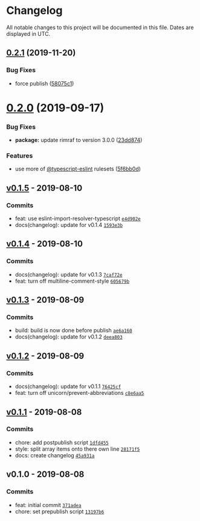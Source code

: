 # Changelog
All notable changes to this project will be documented in this file. Dates are displayed in UTC.

## [0.2.1](https://github.com/RebeccaStevens/eslint-config-rebeccastevens/compare/v0.2.0...v0.2.1) (2019-11-20)


### Bug Fixes

* force publish ([58075c1](https://github.com/RebeccaStevens/eslint-config-rebeccastevens/commit/58075c1b1ad4cb8fe08b9ccf798122e18853106d))

# [0.2.0](https://github.com/RebeccaStevens/eslint-config-rebeccastevens/compare/v0.1.5...v0.2.0) (2019-09-17)


### Bug Fixes

* **package:** update rimraf to version 3.0.0 ([23dd874](https://github.com/RebeccaStevens/eslint-config-rebeccastevens/commit/23dd874))


### Features

* use more of [@typescript-eslint](https://github.com/typescript-eslint) rulesets ([5f6bb0d](https://github.com/RebeccaStevens/eslint-config-rebeccastevens/commit/5f6bb0d))

## [v0.1.5](https://github.com/RebeccaStevens/eslint-config-rebeccastevens/compare/v0.1.4...v0.1.5) - 2019-08-10

### Commits

- feat: use eslint-import-resolver-typescript [`e4d902e`](https://github.com/RebeccaStevens/eslint-config-rebeccastevens/commit/e4d902e1fb55a043da2e7594ef8e03630203bc48)
- docs(changelog): update for v0.1.4 [`1593e3b`](https://github.com/RebeccaStevens/eslint-config-rebeccastevens/commit/1593e3b98bad1bef7c9ef20e5a9ccf5feef0c095)

## [v0.1.4](https://github.com/RebeccaStevens/eslint-config-rebeccastevens/compare/v0.1.3...v0.1.4) - 2019-08-10

### Commits

- docs(changelog): update for v0.1.3 [`7caf72e`](https://github.com/RebeccaStevens/eslint-config-rebeccastevens/commit/7caf72e8b423408da25105be3a38bba8b49f1acd)
- feat: turn off multiline-comment-style [`605679b`](https://github.com/RebeccaStevens/eslint-config-rebeccastevens/commit/605679bd45d07298298d283b6f208108026882c0)

## [v0.1.3](https://github.com/RebeccaStevens/eslint-config-rebeccastevens/compare/v0.1.2...v0.1.3) - 2019-08-09

### Commits

- build: build is now done before publish [`ae6a160`](https://github.com/RebeccaStevens/eslint-config-rebeccastevens/commit/ae6a16091ee01e8c47283bcace34378995821a3d)
- docs(changelog): update for v0.1.2 [`deea803`](https://github.com/RebeccaStevens/eslint-config-rebeccastevens/commit/deea803e2d0003a5573387eaa99d5dae3b8039f7)

## [v0.1.2](https://github.com/RebeccaStevens/eslint-config-rebeccastevens/compare/v0.1.1...v0.1.2) - 2019-08-09

### Commits

- docs(changelog): update for v0.1.1 [`76425cf`](https://github.com/RebeccaStevens/eslint-config-rebeccastevens/commit/76425cfbffe4680e365ba080c55f0c23f9660f13)
- feat: turn off unicorn/prevent-abbreviations [`c8e6aa5`](https://github.com/RebeccaStevens/eslint-config-rebeccastevens/commit/c8e6aa5d49fbdb3b1d8099090cf5e6146dd7fc92)

## [v0.1.1](https://github.com/RebeccaStevens/eslint-config-rebeccastevens/compare/v0.1.0...v0.1.1) - 2019-08-08

### Commits

- chore: add postpublish script [`1dfd455`](https://github.com/RebeccaStevens/eslint-config-rebeccastevens/commit/1dfd45559b955da5dee474fa727ae0018af6cb01)
- style: split array items onto there own line [`28171f5`](https://github.com/RebeccaStevens/eslint-config-rebeccastevens/commit/28171f57807f99375c4f1bfe277801ec4ea3e35f)
- docs: create changelog [`45a931a`](https://github.com/RebeccaStevens/eslint-config-rebeccastevens/commit/45a931ac373df65cf032e530dd17c41a614876ce)

## v0.1.0 - 2019-08-08

### Commits

- feat: initial commit [`371adea`](https://github.com/RebeccaStevens/eslint-config-rebeccastevens/commit/371adeac15528dc9292b1d94ee764974b4986e10)
- chore: set prepublish script [`13197b6`](https://github.com/RebeccaStevens/eslint-config-rebeccastevens/commit/13197b670b9edfeac1497ef8e38db514b160019b)
